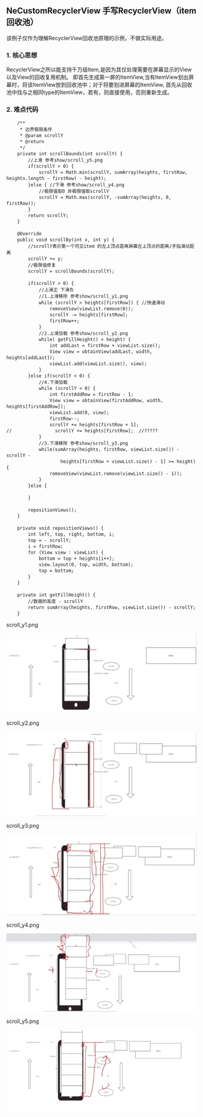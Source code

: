 ## NeCustomRecyclerView 手写RecyclerView（item回收池）
该例子仅作为理解RecyclerView回收池原理的示例，不做实际用途。
### 1. 核心思想
RecyclerView之所以能支持千万级Item,是因为其仅处理需要在屏幕显示的View以及View的回收复用机制。
即首先生成第一屏的ItemView,当有ItemView划出屏幕时，将该ItemView放到回收池中；对于将要划进屏幕的ItemView,
首先从回收池中找与之相同type的ItemView，若有，则直接使用，否则重新生成。
### 2. 难点代码
```android
    /**
     * 边界极限条件
     * @param scrollY
     * @return
     */
    private int scrollBounds(int scrollY) {
        //上滑 参考show/scroll_y5.png
        if(scrollY > 0) {
            scrollY = Math.min(scrollY, sumArray(heights, firstRow, heights.length - firstRow) - height);
        }else { //下滑 参考show/scroll_y4.png
            //极限值取0 非极限值取scrollY
            scrollY = Math.max(scrollY, -sumArray(heights, 0, firstRow));
        }
        return scrollY;
    }

    @Override
    public void scrollBy(int x, int y) {
        //scrollY表示第一个可见item 的左上顶点距离屏幕左上顶点的距离/手指滑动距离
        scrollY += y;
        //极限值修复
        scrollY = scrollBounds(scrollY);

        if(scrollY > 0) {
            //上滑正 下滑负
            //1.上滑移除 参考show/scroll_y1.png
            while (scrollY > heights[firstRow]) { //快速滑动
                removeView(viewList.remove(0));
                scrollY -= heights[firstRow];
                firstRow++;
            }
            //2.上滑加载 参考show/scroll_y2.png
            while( getFillHeight() < height) {
                int addLast = firstRow + viewList.size();
                View view = obtainView(addLast, width, heights[addLast]);
                viewList.add(viewList.size(), view);
            }
        }else if(scrollY < 0) {
            //4.下滑加载
            while (scrollY < 0) {
                int firstAddRow = firstRow - 1;
                View view = obtainView(firstAddRow, width, heights[firstAddRow]);
                viewList.add(0, view);
                firstRow--;
                scrollY += heights[firstRow + 1];
//                scrollY += heights[firstRow];  //?????
            }
            //3.下滑移除 参考show/scroll_y3.png
            while(sumArray(heights, firstRow, viewList.size()) - scrollY -
                    heights[firstRow + viewList.size() - 1] >= height) {
                removeView(viewList.remove(viewList.size() - 1));
            }
        }else {

        }

        repositionViews();
    }

    private void repositionViews() {
        int left, top, right, bottom, i;
        top = - scrollY;
        i = firstRow;
        for (View view : viewList) {
            bottom = top + heights[i++];
            view.layout(0, top, width, bottom);
            top = bottom;
        }
    }

    private int getFillHeight() {
        //数据的高度 - scrollY
        return sumArray(heights, firstRow, viewList.size()) - scrollY;
    }
```
scroll_y1.png  

![image](https://github.com/tianyalu/NeCustomRecyclerView/blob/master/show/scroll_y1.png)  

scroll_y2.png  
 
![image](https://github.com/tianyalu/NeCustomRecyclerView/blob/master/show/scroll_y2.png)  

scroll_y3.png   

![image](https://github.com/tianyalu/NeCustomRecyclerView/blob/master/show/scroll_y3.png)  

scroll_y4.png   

![image](https://github.com/tianyalu/NeCustomRecyclerView/blob/master/show/scroll_y4.png)  

scroll_y5.png   

![image](https://github.com/tianyalu/NeCustomRecyclerView/blob/master/show/scroll_y5.png)  

